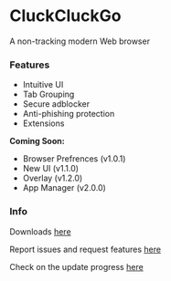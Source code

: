 # CluckCluckGo
A non-tracking modern Web browser

### Features
- Intuitive UI
- Tab Grouping
- Secure adblocker
- Anti-phishing protection
- Extensions

**Coming Soon:**
- Browser Prefrences (v1.0.1)
- New UI (v1.1.0)
- Overlay (v1.2.0)
- App Manager (v2.0.0)

### Info

Downloads [here](https://github.com/Cohejh/CluckCluckGo/releases)

Report issues and request features [here](https://github.com/Cohejh/CluckCluckGo/issues)

Check on the update progress [here](https://github.com/Cohejh/CluckCluckGo/projects)

